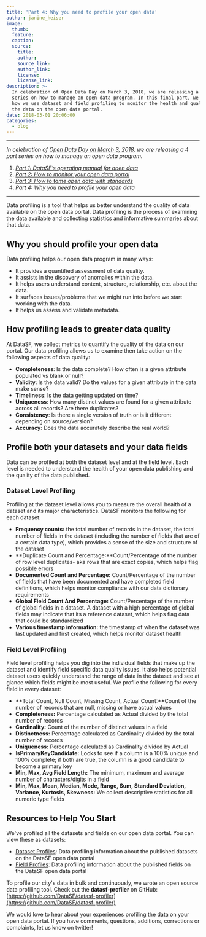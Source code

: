 ```yaml
---
title: 'Part 4: Why you need to profile your open data'
author: janine_heiser
image:
  thumb:
  feature:
  caption:
  source:
    title:
    author:
    source_link:
    author_link:
    license:
    license_link:
description: >-
  In celebration of Open Data Day on March 3, 2018, we are releasing a 4 part
  series on how to manage an open data program. In this final part, we discuss
  how we use dataset and field profiling to monitor the health and quality of
  the data on the open data portal.
date: 2018-03-01 20:06:00
categories:
  - blog
---
```


---

*In celebration of [Open Data Day on March 3, 2018](http://opendataday.org/), we are releasing a 4 part series on how to manage an open data program.*

1. *[Part 1: DataSF’s operating manual for open data](/blog/part-1-datasfs-operating-manual-for-open-data/)*
2. [*Part 2: How to monitor your open data portal*](/blog/part-2-how-to-monitor-your-open-data-portal/)
3. [*Part 3: How to tame open data with standards*](null)
4. *Part 4: Why you need to profile your open data*

---

Data profiling is a tool that helps us better understand the quality of data available on the open data portal. Data profiling is the process of examining the data available and collecting statistics and informative summaries about that data.

## Why you should profile your open data

Data profiling helps our open data program in many ways:

* It provides a quantified assessment of data quality.
* It assists in the discovery of anomalies within the data.
* It helps users understand content, structure, relationship, etc. about the data.
* It surfaces issues/problems that we might run into before we start working with the data.
* It helps us assess and validate metadata.

## How profiling leads to greater data quality

At DataSF, we collect metrics to quantify the quality of the data on our portal. Our data profiling allows us to examine then take action on the following aspects of data quality:

* **Completeness**: Is the data complete? How often is a given attribute populated vs blank or null?
* **Validity**: Is the data valid? Do the values for a given attribute in the data make sense?
* **Timeliness**: Is the data getting updated on time?
* **Uniqueness**: How many distinct values are found for a given attribute across all records? Are there duplicates?
* **Consistency**: Is there a single version of truth or is it different depending on source/version?
* **Accuracy**: Does the data accurately describe the real world?

## Profile both your datasets and your data fields

Data can be profiled at both the dataset level and at the field level. Each level is needed to understand the health of your open data publishing and the quality of the data published.

### Dataset Level Profiling

Profiling at the dataset level allows you to measure the overall health of a dataset and its major characteristics. DataSF monitors the following for each dataset:

* **Frequency counts:** the total number of records in the dataset, the total number of fields in the dataset (including the number of fields that are of a certain data type), which provides a sense of the size and structure of the dataset
* **Duplicate Count and Percentage:**Count/Percentage of the number of row level duplicates- aka rows that are exact copies, which helps flag possible errors
* **Documented Count and Percentage:** Count/Percentage of the number of fields that have been documented and have completed field definitions, which helps monitor compliance with our data dictionary requirements
* **Global Field Count And Percentage:** Count/Percentage of the number of global fields in a dataset. A dataset with a high percentage of global fields may indicate that its a reference dataset, which helps flag data that could be standardized
* **Various timestamp information:** the timestamp of when the dataset was last updated and first created, which helps monitor dataset health

### Field Level Profiling

Field level profiling helps you dig into the individual fields that make up the dataset and identify field specific data quality issues. It also helps potential dataset users quickly understand the range of data in the dataset and see at glance which fields might be most useful. We profile the following for every field in every dataset:

* **Total Count, Null Count, Missing Count, Actual Count:**Count of the number of records that are null, missing or have actual values
* **Completeness:** Percentage calculated as Actual divided by the total number of records
* **Cardinality:** Count of the number of distinct values in a field
* **Distinctness:** Percentage calculated as Cardinality divided by the total number of records
* **Uniqueness:** Percentage calculated as Cardinality divided by Actual
* I**sPrimaryKeyCandidate:** Looks to see if a column is a 100% unique and 100% complete; if both are true, the column is a good candidate to become a primary key
* **Min, Max, Avg Field Length:** The minimum, maximum and average number of characters/digits in a field
* **Min, Max, Mean, Median, Mode, Range, Sum, Standard Deviation, Variance, Kurtosis, Skewness:** We collect descriptive statistics for all numeric type fields

## Resources to Help You Start

We've profiled all the datasets and fields on our open data portal. You can view these as datasets:

* [Dataset Profiles](https://data.sfgov.org/City-Management-and-Ethics/Dataset-Profiles/w6q6-i3uv/data): Data profiling information about the published datasets on the DataSF open data portal
* [Field Profiles](https://data.sfgov.org/City-Management-and-Ethics/Field-Profiles/ekxv-883u/data): Data profiling information about the published fields on the DataSF open data portal

To profile our city's data in bulk and continuously, we wrote an open source data profiling tool. Check out the **datasf-profiler** on GitHub: [https://github.com/DataSF/datasf-profiler](https://github.com/DataSF/datasf-profiler)

We would love to hear about your experiences profiling the data on your open data portal. If you have comments, questions, additions, corrections or complaints, let us know on twitter!